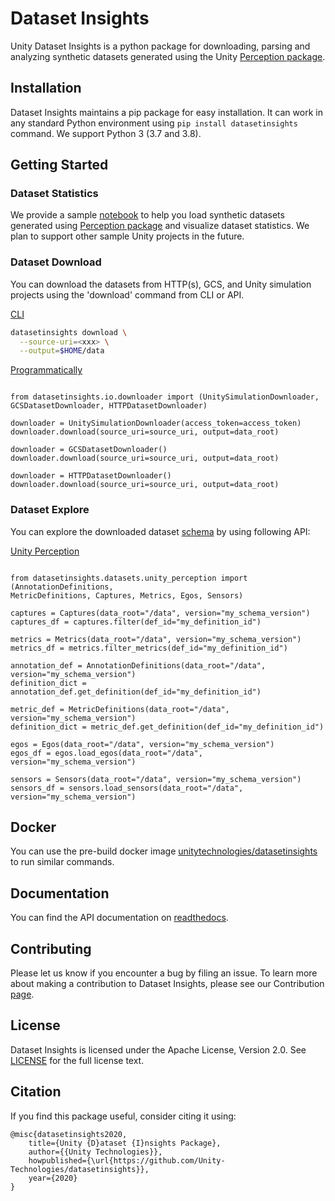 # Dataset Insights

Unity Dataset Insights is a python package for downloading, parsing and analyzing synthetic datasets generated using the Unity [Perception package](https://github.com/Unity-Technologies/com.unity.perception).

## Installation

Dataset Insights maintains a pip package for easy installation. It can work in any standard Python environment using `pip install datasetinsights` command. We support Python 3 (3.7 and 3.8).

## Getting Started

### Dataset Statistics

We provide a sample [notebook](notebooks/Perception_Statistics.ipynb) to help you load synthetic datasets generated using [Perception package](https://github.com/Unity-Technologies/com.unity.perception) and visualize dataset statistics. We plan to support other sample Unity projects in the future.

### Dataset Download

You can download the datasets from HTTP(s), GCS, and Unity simulation projects using the 'download' command from CLI or API.

[CLI](https://datasetinsights.readthedocs.io/en/latest/datasetinsights.commands.html#datasetinsights-commands-download)

```bash
datasetinsights download \
  --source-uri=<xxx> \
  --output=$HOME/data
```
[Programmatically](https://datasetinsights.readthedocs.io/en/latest/datasetinsights.io.downloader.html#module-datasetinsights.io.downloader.gcs_downloader)

```python3

from datasetinsights.io.downloader import (UnitySimulationDownloader,
GCSDatasetDownloader, HTTPDatasetDownloader)

downloader = UnitySimulationDownloader(access_token=access_token)
downloader.download(source_uri=source_uri, output=data_root)

downloader = GCSDatasetDownloader()
downloader.download(source_uri=source_uri, output=data_root)

downloader = HTTPDatasetDownloader()
downloader.download(source_uri=source_uri, output=data_root)

```
### Dataset Explore
You can explore the downloaded dataset [schema](https://datasetinsights.readthedocs.io/en/latest/Synthetic_Dataset_Schema.html#synthetic-dataset-schema) by using following API:

[Unity Perception](https://datasetinsights.readthedocs.io/en/latest/datasetinsights.datasets.unity_perception.html#datasetinsights-datasets-unity-perception)


```python3

from datasetinsights.datasets.unity_perception import (AnnotationDefinitions,
MetricDefinitions, Captures, Metrics, Egos, Sensors)

captures = Captures(data_root="/data", version="my_schema_version")
captures_df = captures.filter(def_id="my_definition_id")

metrics = Metrics(data_root="/data", version="my_schema_version")
metrics_df = metrics.filter_metrics(def_id="my_definition_id")

annotation_def = AnnotationDefinitions(data_root="/data", version="my_schema_version")
definition_dict = annotation_def.get_definition(def_id="my_definition_id")

metric_def = MetricDefinitions(data_root="/data", version="my_schema_version")
definition_dict = metric_def.get_definition(def_id="my_definition_id")

egos = Egos(data_root="/data", version="my_schema_version")
egos_df = egos.load_egos(data_root="/data", version="my_schema_version")

sensors = Sensors(data_root="/data", version="my_schema_version")
sensors_df = sensors.load_sensors(data_root="/data", version="my_schema_version")

```


## Docker

You can use the pre-build docker image [unitytechnologies/datasetinsights](https://hub.docker.com/r/unitytechnologies/datasetinsights) to run similar commands.

## Documentation

You can find the API documentation on [readthedocs](https://datasetinsights.readthedocs.io/en/latest/).

## Contributing

Please let us know if you encounter a bug by filing an issue. To learn more about making a contribution to Dataset Insights, please see our Contribution [page](CONTRIBUTING.md).

## License

Dataset Insights is licensed under the Apache License, Version 2.0. See [LICENSE](LICENCE) for the full license text.

## Citation
If you find this package useful, consider citing it using:
```
@misc{datasetinsights2020,
    title={Unity {D}ataset {I}nsights Package},
    author={{Unity Technologies}},
    howpublished={\url{https://github.com/Unity-Technologies/datasetinsights}},
    year={2020}
}
```
